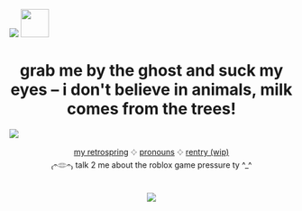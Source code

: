 ![](https://komarev.com/ghpvc/?username=sednoseterces&color=3f9ead&style=for-the-badge&label=fishies++++) <img src="https://github.com/user-attachments/assets/9f742659-0f6d-4237-b41f-37c6a5e2be31" height=50 weight=150> <br />
<div align="center">
  
# grab me by the ghost and suck my eyes – i don't believe in animals, milk comes from the trees!
</div>

<img src="https://github.com/user-attachments/assets/f16c39e8-e74c-4ec2-9c14-19d2b65de579"> <br /> 
<div align="center">
  
 [my retrospring](https://retrospring.net/@applepox) 𔓕 [pronouns](https://pronouns.cc/@yesmylord) 𔓕 [rentry (wip)](https://rentry.co/applepox) <br />
 ₍𝄐𓂏𝄐₎ talk 2 me about the roblox game pressure ty ^_^
</div>

#
<div align="center">
<img src="https://github.com/user-attachments/assets/80cfe545-12ce-4521-8ed6-729aed66b870"> <br />
</div>


